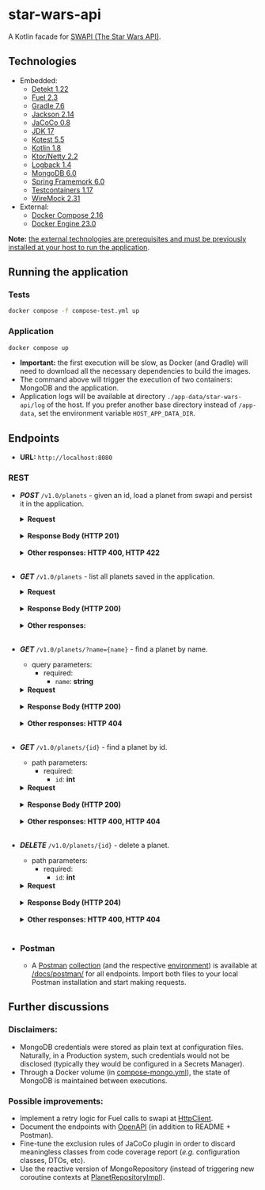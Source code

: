 # star-wars-api

A Kotlin facade for [SWAPI (The Star Wars API)](https://swapi.dev/).

## Technologies

- Embedded:
  - [Detekt 1.22](https://detekt.dev/)
  - [Fuel 2.3](https://fuel.gitbook.io/documentation/)
  - [Gradle 7.6](https://gradle.org/)
  - [Jackson 2.14](https://github.com/FasterXML/jackson)
  - [JaCoCo 0.8](https://www.eclemma.org/jacoco/)
  - [JDK 17](https://openjdk.org/projects/jdk/17/)
  - [Kotest 5.5](https://kotest.io/)
  - [Kotlin 1.8](https://kotlinlang.org/docs/whatsnew18.html)
  - [Ktor/Netty 2.2](https://ktor.io/)
  - [Logback 1.4](https://logback.qos.ch/)
  - [MongoDB 6.0](https://www.mongodb.com/)
  - [Spring Framemork 6.0](https://spring.io/projects/spring-framework)
  - [Testcontainers 1.17](https://www.testcontainers.org/)
  - [WireMock 2.31](https://wiremock.org/)
- External:
  - [Docker Compose 2.16](https://docs.docker.com/compose/)
  - [Docker Engine 23.0](https://docs.docker.com/engine/)

**Note:** <u>the external technologies are prerequisites and must be previously installed at your host to run the application</u>.

## Running the application

### Tests
```sh
docker compose -f compose-test.yml up
```

### Application
```sh
docker compose up
```

- **Important:** the first execution will be slow, as Docker (and Gradle) will need to download all the necessary dependencies to build the images.
- The command above will trigger the execution of two containers: MongoDB and the application.
- Application logs will be available at directory `./app-data/star-wars-api/log` of the host. If you prefer another base directory instead of `/app-data`, set the environment variable `HOST_APP_DATA_DIR`.

## Endpoints

- **URL:** `http://localhost:8080`

### REST

- ***POST*** `/v1.0/planets` - given an id, load a planet from swapi and persist it in the application.
  <details>
    <summary><b>Request</b></summary><p>

  ```sh
  curl -i -s -X POST 'http://localhost:8080/v1.0/planets' -H 'Content-Type: application/json' -d '{ "id": 9 }'
  ```
  </p>
  </details><br/>

  <details>
    <summary><b>Response Body (HTTP 201)</b></summary><p>

  ```json
  {
    "name": "Coruscant",
    "climate": "temperate",
    "terrain": "cityscape, mountains",
    "films": [
      {
        "title": "Return of the Jedi",
        "director": "Richard Marquand",
        "releaseDate": "1983-05-25"
      },
      {
        "title": "The Phantom Menace",
        "director": "George Lucas",
        "releaseDate": "1999-05-19"
      },
      {
        "title": "Attack of the Clones",
        "director": "George Lucas",
        "releaseDate": "2002-05-16"
      },
      {
        "title": "Revenge of the Sith",
        "director": "George Lucas",
        "releaseDate": "2005-05-19"
      }
    ]
  }
  ```
  </p>
  </details><br/>

    <details>
      <summary><b>Other responses: HTTP 400, HTTP 422</b></summary><p>
    </details><br/>

- ***GET*** `/v1.0/planets` - list all planets saved in the application.
    <details>
      <summary><b>Request</b></summary><p>

    ```sh
    curl -i -s -X GET 'http://localhost:8080/v1.0/planets'
    ```
    </p>
    </details><br/>

    <details>
      <summary><b>Response Body (HTTP 200)</b></summary><p>

  ```json
    [
      {
        "id": 9,
        "name": "Coruscant",
        "climate": "temperate",
        "terrain": "cityscape, mountains",
        "films": [
          {
            "title": "Return of the Jedi",
            "director": "Richard Marquand",
            "releaseDate": "1983-05-25"
          },
          {
            "title": "The Phantom Menace",
            "director": "George Lucas",
            "releaseDate": "1999-05-19"
          },
          {
            "title": "Attack of the Clones",
            "director": "George Lucas",
            "releaseDate": "2002-05-16"
          },
          {
            "title": "Revenge of the Sith",
            "director": "George Lucas",
            "releaseDate": "2005-05-19"
          }
        ]
      }
    ]
  ```
  </p>
  </details><br/>

    <details>
      <summary><b>Other responses:</b></summary><p>
    </details><br/>

- ***GET*** `/v1.0/planets/?name={name}` - find a planet by name.
  - query parameters:
    - required:
      - `name`: **string**

  <details>
    <summary><b>Request</b></summary><p>

  ```sh
  curl -i -s -X GET 'http://localhost:8080/v1.0/planets/?name=Coruscant'
  ```
  </p>
  </details><br/>

  <details>
    <summary><b>Response Body (HTTP 200)</b></summary><p>

  ```json
  {
    "id": 9,
    "name": "Coruscant",
    "climate": "temperate",
    "terrain": "cityscape, mountains",
    "films": [
      {
        "title": "Return of the Jedi",
        "director": "Richard Marquand",
        "releaseDate": "1983-05-25"
      },
      {
        "title": "The Phantom Menace",
        "director": "George Lucas",
        "releaseDate": "1999-05-19"
      },
      {
        "title": "Attack of the Clones",
        "director": "George Lucas",
        "releaseDate": "2002-05-16"
      },
      {
        "title": "Revenge of the Sith",
        "director": "George Lucas",
        "releaseDate": "2005-05-19"
      }
    ]
  }
    ```
  </p>
  </details><br/>

    <details>
      <summary><b>Other responses: HTTP 404</b></summary><p>
    </details><br/>

- ***GET*** `/v1.0/planets/{id}` - find a planet by id.
  - path parameters:
    - required:
      - `id`: **int**

  <details>
    <summary><b>Request</b></summary><p>

  ```sh
  curl -i -s -X GET 'http://localhost:8080/v1.0/planets/9'
  ```
  </p>
  </details><br/>

  <details>
    <summary><b>Response Body (HTTP 200)</b></summary><p>

  ```json
  {
    "id": 9,
    "name": "Coruscant",
    "climate": "temperate",
    "terrain": "cityscape, mountains",
    "films": [
      {
        "title": "Return of the Jedi",
        "director": "Richard Marquand",
        "releaseDate": "1983-05-25"
      },
      {
        "title": "The Phantom Menace",
        "director": "George Lucas",
        "releaseDate": "1999-05-19"
      },
      {
        "title": "Attack of the Clones",
        "director": "George Lucas",
        "releaseDate": "2002-05-16"
      },
      {
        "title": "Revenge of the Sith",
        "director": "George Lucas",
        "releaseDate": "2005-05-19"
      }
    ]
  }
    ```
  </p>
  </details><br/>

    <details>
      <summary><b>Other responses: HTTP 400, HTTP 404</b></summary><p>
    </details><br/>

- ***DELETE*** `/v1.0/planets/{id}` - delete a planet.
  - path parameters:
    - required:
      - `id`: **int**

  <details>
    <summary><b>Request</b></summary><p>

  ```sh
  curl -i -s -X DELETE 'http://localhost:8080/v1.0/planets/9'
  ```
  </p>
  </details><br/>

  <details>
    <summary><b>Response Body (HTTP 204)</b></summary><p>

  ```json
  ```
  </p>
  </details><br/>

    <details>
      <summary><b>Other responses: HTTP 400, HTTP 404</b></summary><p>
    </details><br/>

- ### Postman
  - A [Postman](https://www.postman.com/) [collection](./docs/postman/star-wars-api.postman_collection.json) (and the respective [environment](./docs/postman/Star-Wars-API-Development-Env.postman_environment.json)) is available at [/docs/postman/](./docs/postman/) for all endpoints. Import both files to your local Postman installation and start making requests.

## Further discussions

### Disclaimers:

- MongoDB credentials were stored as plain text at configuration files. Naturally, in a Production system, such credentials would not be disclosed (typically they would be configured in a Secrets Manager).
- Through a Docker volume (in [compose-mongo.yml](./compose-mongo.yml)), the state of MongoDB is maintained between executions.

### Possible improvements:

- Implement a retry logic for Fuel calls to swapi at [HttpClient](./integration/src/main/kotlin/org/rmleme/starwarsapi/integration/http/HttpClient.kt).
- Document the endpoints with [OpenAPI](https://www.openapis.org/) (in addition to README + Postman).
- Fine-tune the exclusion rules of JaCoCo plugin in order to discard meaningless classes from code coverage report (*e.g.* configuration classes, DTOs, etc).
- Use the reactive version of MongoRepository (instead of triggering new coroutine contexts at [PlanetRepositoryImpl](./persistence/src/main/kotlin/org/rmleme/starwarsapi/persistence/repository/PlanetRepositoryImpl.kt)). 